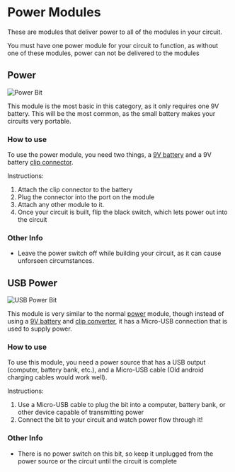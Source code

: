 # Power Modules

These are modules that deliver power to all of the modules in your circuit.

You must have one power module for your circuit to function, as without one of these modules, power can not be delivered to the modules

## Power

![Power Bit](/images/power.png)

This module is the most basic in this category, as it only requires one 9V battery. This will be the most common, as the small battery makes your circuits very portable.

### How to use

To use the power module, you need two things, a [9V battery](placeholder) and a 9V battery [clip connector](placeholder).

Instructions:

1. Attach the clip connector to the battery
2. Plug the connector into the port on the module
3. Attach any other module to it.
4. Once your circuit is built, flip the black switch, which lets power out into the circuit

### Other Info

* Leave the power switch off while building your circuit, as it can cause unforseen circumstances.

## USB Power

![USB Power Bit](/images/usbpower.png)

This module is very similar to the normal [power](#power) module, though instead of using a [9V battery](placeholder) and [clip converter](placeholder), it has a Micro-USB connection that is used to supply power.

### How to use

To use this module, you need a power source that has a USB output (computer, battery bank, etc.), and a Micro-USB cable (Old android charging cables would work well).

Instructions:

1. Use a Micro-USB cable to plug the bit into a computer, battery bank, or other device capable of transmitting power
2. Connect the bit to your circuit and watch power flow through it!

### Other Info

* There is no power switch on this bit, so keep it unplugged from the power source or the circuit until the circuit is complete
